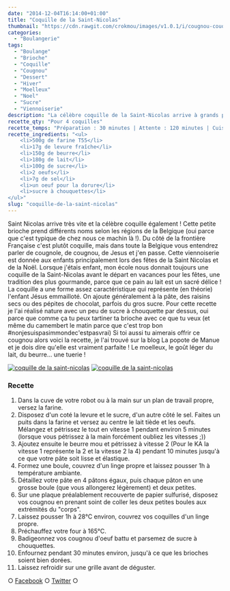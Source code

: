 ```yaml
---
date: "2014-12-04T16:14:00+01:00"
title: "Coquille de la Saint-Nicolas"
thumbnail: "https://cdn.rawgit.com/crokmou/images/v1.0.1/i/cougnou-couque-saint-nicolas-recette-blog-crokmou.jpg"
categories:
  - "Boulangerie"
tags:
  - "Boulange"
  - "Brioche"
  - "Coquille"
  - "Cougnou"
  - "Dessert"
  - "Hiver"
  - "Moelleux"
  - "Noel"
  - "Sucre"
  - "Viennoiserie"
description: "La célèbre coquille de la Saint-Nicolas arrive à grands pas ! Cette petite brioche prend différents noms selon les régions Belges : cougnou, cougnole..."
recette_qty: "Pour 4 coquilles"
recette_temps: "Préparation : 30 minutes | Attente : 120 minutes | Cuisson : 30 minutes"
recette_ingredients: "<ul>
	<li>500g de farine T55</li>
	<li>17g de levure fraîche</li>
	<li>150g de beurre</li>
	<li>180g de lait</li>
	<li>100g de sucre</li>
	<li>2 oeufs</li>
	<li>7g de sel</li>
	<li>un oeuf pour la dorure</li>
	<li>sucre à chouquettes</li>
</ul>"
slug: "coquille-de-la-saint-nicolas"
---
```


Saint Nicolas arrive très vite et la célèbre coquille également ! Cette petite brioche prend différents noms selon les régions de la Belgique (oui parce que c'est typique de chez nous ce machin là !). Du côté de la frontière Française c'est plutôt coquille, mais dans toute la Belgique vous entendrez parler de cougnole, de cougnou, de Jesus et j'en passe. Cette viennoiserie est donnée aux enfants principalement lors des fêtes de la Saint Nicolas et de la Noël. Lorsque j'étais enfant, mon école nous donnait toujours une coquille de la Saint-Nicolas avant le départ en vacances pour les fêtes, une tradition des plus gourmande, parce que ce pain au lait est un sacré délice ! La coquille a une forme assez caractéristique qui représente (en théorie) l'enfant Jésus emmailloté. On ajoute généralement à la pâte, des raisins secs ou des pépites de chocolat, parfois du gros sucre. Pour cette recette je l'ai réalisé nature avec un peu de sucre à chouquette par dessus, oui parce que comme ça tu peux tartiner ta brioche avec ce que tu veux (et même du camembert le matin parce que c'est trop bon #nonjesuispasimmondec'estpasvrai) Si toi aussi tu aimerais offrir ce cougnou alors voici la recette, je l'ai trouvé sur la blog La popote de Manue et je dois dire qu'elle est vraiment parfaite ! Le moelleux, le goût léger du lait, du beurre... une tuerie !

[![coquille de la saint-nicolas](https://cdn.rawgit.com/crokmou/images/v1.0.1/i/cougnou-couque-saint-nicolas-recette-blog-crokmou-1.jpg)](https://cdn.rawgit.com/crokmou/images/v1.0.1/i/cougnou-couque-saint-nicolas-recette-blog-crokmou-1.jpg) [![coquille de la saint-nicolas](https://cdn.rawgit.com/crokmou/images/v1.0.1/i/cougnou-couque-saint-nicolas-recette-blog-crokmou-2.jpg)](https://cdn.rawgit.com/crokmou/images/v1.0.1/i/cougnou-couque-saint-nicolas-recette-blog-crokmou-2.jpg)

### Recette

1.  Dans la cuve de votre robot ou à la main sur un plan de travail propre, versez la farine.
2.  Disposez d'un coté la levure et le sucre, d'un autre côté le sel. Faites un puits dans la farine et versez au centre le lait tiède et les oeufs. Mélangez et pétrissez le tout en vitesse 1 pendant environ 5 minutes (lorsque vous pétrissez à la main forcément oubliez les vitesses ;))
3.  Ajoutez ensuite le beurre mou et pétrissez à vitesse 2 (Pour le KA la vitesse 1 représente la 2 et la vitesse 2 la 4) pendant 10 minutes jusqu'à ce que votre pâte soit lisse et élastique.
4.  Formez une boule, couvrez d'un linge propre et laissez pousser 1h à température ambiante.
5.  Détaillez votre pâte en 4 pâtons égaux, puis chaque pâton en une grosse boule (que vous allongerez légèrement) et deux petites.
6.  Sur une plaque préalablement recouverte de papier sulfurisé, disposez vos cougnou en prenant soint de coller les deux petites boules aux extrémités du "corps".
7.  Laissez pousser 1h à 28°C environ, couvrez vos coquilles d'un linge propre.
8.  Préchauffez votre four à 165°C.
9.  Badigeonnez vos cougnou d'oeuf battu et parsemez de sucre à chouquettes.
10.  Enfournez pendant 30 minutes environ, jusqu'à ce que les brioches soient bien dorées.
11.  Laissez refroidir sur une grille avant de déguster.

○ [Facebook](https://www.facebook.com/crokmou.blog "Facebook") ○ [Twitter](https://twitter.com/Crokmou "Twitter") ○